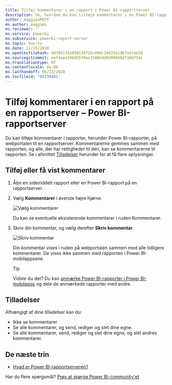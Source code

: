 ```yaml
---
title: Tilføj kommentarer i en rapport i Power BI-rapportserver
description: Se, hvordan du kan tilføje kommentarer i en Power BI-rapport eller sideinddelt rapport på en Power BI-rapportserver eller SQL Server Reporting Services-rapportserver.
author: maggiesMSFT
ms.author: maggies
ms.reviewer: ''
ms.service: powerbi
ms.subservice: powerbi-report-server
ms.topic: how-to
ms.date: 11/15/2018
ms.openlocfilehash: 4d705176105013672bc89dc19620a1d67a3ce620
ms.sourcegitcommit: eef4eee24695570ae3186b4d8d99660df16bf54c
ms.translationtype: HT
ms.contentlocale: da-DK
ms.lasthandoff: 06/23/2020
ms.locfileid: "85239481"
---
```

# <a name="add-comments-to-a-report-in-a-report-server---power-bi-report-server"></a>Tilføj kommentarer i en rapport på en rapportserver – Power BI-rapportserver

Du kan tilføje kommentarer i rapporter, herunder Power BI-rapporter, på webportalen til en rapportserver. Kommentarerne gemmes sammen med rapporten, og alle, der har rettigheder til den, kan se kommentarerne til rapporten. Se i afsnittet [Tilladelser](#permissions) herunder for at få flere oplysninger.

## <a name="add-or-view-comments"></a>Tilføj eller få vist kommentarer

1. Åbn en sideinddelt rapport eller en Power BI-rapport på en rapportserver.
2. Vælg **Kommentarer** i øverste højre hjørne.

    ![Vælg kommentarer](media/add-comments/report-server-web-portal-comments-button.png)

    Du kan se eventuelle eksisterende kommentarer i ruden Kommentarer.
3. Skriv din kommentar, og vælg derefter **Skriv kommentar**.

    ![Skriv kommentar](media/add-comments/report-server-web-portal-comments-pane.png)

    Din kommentar vises i ruden på webportalen sammen med alle tidligere kommentarer. De vises ikke sammen med rapporten i Power BI-mobilappsene.

   > [!TIP]
   > Vidste du det? Du kan [anmærke Power BI-rapporter i Power BI-mobilapps](../consumer/mobile/mobile-annotate-and-share-a-tile-from-the-mobile-apps.md) og dele de anmærkede rapporter med andre.

## <a name="permissions"></a>Tilladelser

Afhængigt af dine tilladelser kan du:

* Ikke se kommentarer.
* Se alle kommentarer, og send, rediger og slet dine egne.
* Se alle kommentarer, send, rediger og slet dine egne, og slet andres kommentarer.

## <a name="next-steps"></a>De næste trin
* [Hvad er Power BI-rapportserveren?](get-started.md)  

Har du flere spørgsmål? [Prøv at spørge Power BI-community'et](https://community.powerbi.com/)

